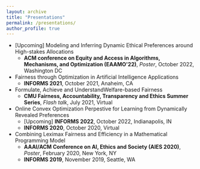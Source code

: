 ```yaml
---
layout: archive
title: "Presentations"
permalink: /presentations/
author_profile: true
---
```


- [Upcoming] Modeling and Inferring Dynamic Ethical Preferences around High-stakes Allocations
  - **ACM conference on Equity and Access in Algorithms, Mechanisms, and Optimization (EAAMO'22)**, *Poster*, October 2022, Washington DC
- Fairness through Optimization in Artificial Intelligence Applications
  - **INFORMS 2021**, October 2021, Anaheim, CA
- Formulate, Achieve and UnderstandWelfare-based Fairness
  - **CMU Fairness, Accountability, Transparency and Ethics Summer Series**, *Flash talk*, July 2021, Virtual
- Online Convex Optimization Perpestive for Learning from Dynamically Revealed Preferences
  - [Upcoming] **INFORMS 2022**, October 2022, Indianapolis, IN
  - **INFORMS 2020**, October 2020, Virtual
- Combining Leximax Fairness and Efficiency in a Mathematical Programming Model
  - **AAAI/ACM Conference on AI, Ethics and Society (AIES 2020)**, *Poster*, February 2020, New York, NY
  - **INFORMS 2019**, November 2019, Seattle, WA
